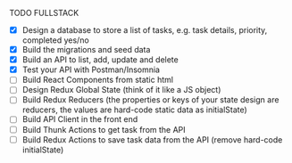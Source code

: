 TODO FULLSTACK

- [x] Design a database to store a list of tasks, e.g. task details, priority, completed yes/no
- [x] Build the migrations and seed data
- [x] Build an API to list, add, update and delete
- [x] Test your API with Postman/Insomnia
- [ ] Build React Components from static html
- [ ] Design Redux Global State (think of it like a JS object)
- [ ] Build Redux Reducers (the properties or keys of your state design are reducers, the values are hard-code static data as initialState)
- [ ] Build API Client in the front end
- [ ] Build Thunk Actions to get task from the API
- [ ] Build Redux Actions to save task data from the API (remove hard-code initialState)